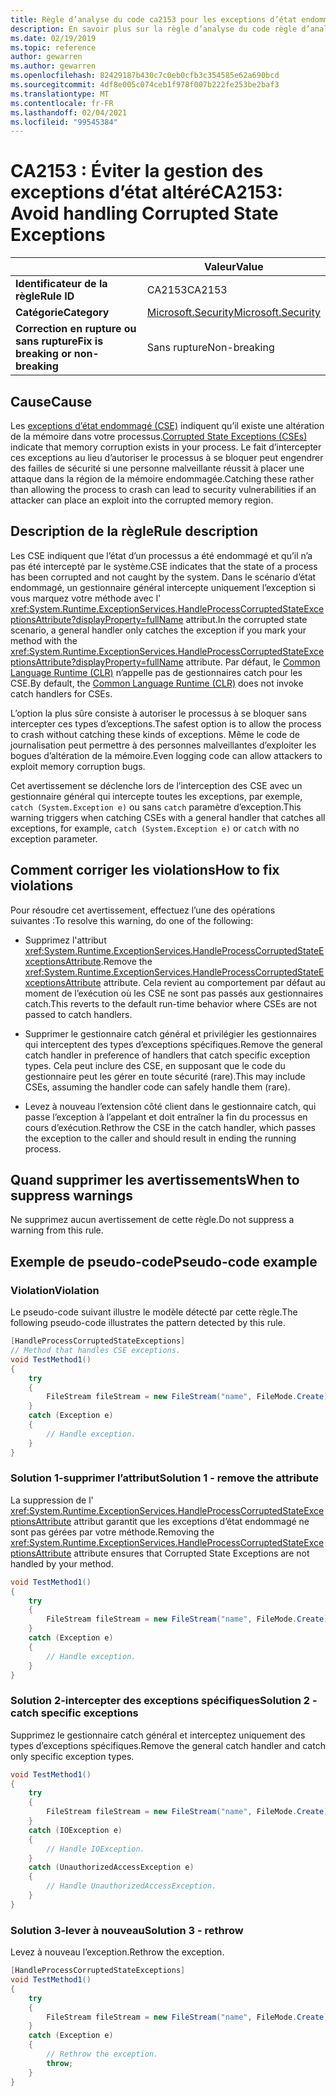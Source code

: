 ```yaml
---
title: Règle d’analyse du code ca2153 pour les exceptions d’état endommagé (analyse du code)
description: En savoir plus sur la règle d’analyse du code règle d’analyse du code ca2153 pour les exceptions d’état endommagé
ms.date: 02/19/2019
ms.topic: reference
author: gewarren
ms.author: gewarren
ms.openlocfilehash: 82429187b430c7c0eb0cfb3c354585e62a690bcd
ms.sourcegitcommit: 4df8e005c074ceb1f978f007b222fe253be2baf3
ms.translationtype: MT
ms.contentlocale: fr-FR
ms.lasthandoff: 02/04/2021
ms.locfileid: "99545384"
---
```

# <a name="ca2153-avoid-handling-corrupted-state-exceptions"></a><span data-ttu-id="346a4-103">CA2153 : Éviter la gestion des exceptions d’état altéré</span><span class="sxs-lookup"><span data-stu-id="346a4-103">CA2153: Avoid handling Corrupted State Exceptions</span></span>

| | <span data-ttu-id="346a4-104">Valeur</span><span class="sxs-lookup"><span data-stu-id="346a4-104">Value</span></span> |
|-|-|
| <span data-ttu-id="346a4-105">**Identificateur de la règle**</span><span class="sxs-lookup"><span data-stu-id="346a4-105">**Rule ID**</span></span> |<span data-ttu-id="346a4-106">CA2153</span><span class="sxs-lookup"><span data-stu-id="346a4-106">CA2153</span></span>|
| <span data-ttu-id="346a4-107">**Catégorie**</span><span class="sxs-lookup"><span data-stu-id="346a4-107">**Category**</span></span> |[<span data-ttu-id="346a4-108">Microsoft.Security</span><span class="sxs-lookup"><span data-stu-id="346a4-108">Microsoft.Security</span></span>](security-warnings.md)|
| <span data-ttu-id="346a4-109">**Correction en rupture ou sans rupture**</span><span class="sxs-lookup"><span data-stu-id="346a4-109">**Fix is breaking or non-breaking**</span></span> |<span data-ttu-id="346a4-110">Sans rupture</span><span class="sxs-lookup"><span data-stu-id="346a4-110">Non-breaking</span></span>|

## <a name="cause"></a><span data-ttu-id="346a4-111">Cause</span><span class="sxs-lookup"><span data-stu-id="346a4-111">Cause</span></span>

<span data-ttu-id="346a4-112">Les [exceptions d’état endommagé (CSE)](/archive/msdn-magazine/2009/february/clr-inside-out-handling-corrupted-state-exceptions) indiquent qu’il existe une altération de la mémoire dans votre processus.</span><span class="sxs-lookup"><span data-stu-id="346a4-112">[Corrupted State Exceptions (CSEs)](/archive/msdn-magazine/2009/february/clr-inside-out-handling-corrupted-state-exceptions) indicate that memory corruption exists in your process.</span></span> <span data-ttu-id="346a4-113">Le fait d’intercepter ces exceptions au lieu d’autoriser le processus à se bloquer peut engendrer des failles de sécurité si une personne malveillante réussit à placer une attaque dans la région de la mémoire endommagée.</span><span class="sxs-lookup"><span data-stu-id="346a4-113">Catching these rather than allowing the process to crash can lead to security vulnerabilities if an attacker can place an exploit into the corrupted memory region.</span></span>

## <a name="rule-description"></a><span data-ttu-id="346a4-114">Description de la règle</span><span class="sxs-lookup"><span data-stu-id="346a4-114">Rule description</span></span>

<span data-ttu-id="346a4-115">Les CSE indiquent que l’état d’un processus a été endommagé et qu’il n’a pas été intercepté par le système.</span><span class="sxs-lookup"><span data-stu-id="346a4-115">CSE indicates that the state of a process has been corrupted and not caught by the system.</span></span> <span data-ttu-id="346a4-116">Dans le scénario d’état endommagé, un gestionnaire général intercepte uniquement l’exception si vous marquez votre méthode avec l' <xref:System.Runtime.ExceptionServices.HandleProcessCorruptedStateExceptionsAttribute?displayProperty=fullName> attribut.</span><span class="sxs-lookup"><span data-stu-id="346a4-116">In the corrupted state scenario, a general handler only catches the exception if you mark your method with the <xref:System.Runtime.ExceptionServices.HandleProcessCorruptedStateExceptionsAttribute?displayProperty=fullName> attribute.</span></span> <span data-ttu-id="346a4-117">Par défaut, le [Common Language Runtime (CLR)](../../../standard/clr.md) n’appelle pas de gestionnaires catch pour les CSE.</span><span class="sxs-lookup"><span data-stu-id="346a4-117">By default, the [Common Language Runtime (CLR)](../../../standard/clr.md) does not invoke catch handlers for CSEs.</span></span>

<span data-ttu-id="346a4-118">L’option la plus sûre consiste à autoriser le processus à se bloquer sans intercepter ces types d’exceptions.</span><span class="sxs-lookup"><span data-stu-id="346a4-118">The safest option is to allow the process to crash without catching these kinds of exceptions.</span></span> <span data-ttu-id="346a4-119">Même le code de journalisation peut permettre à des personnes malveillantes d’exploiter les bogues d’altération de la mémoire.</span><span class="sxs-lookup"><span data-stu-id="346a4-119">Even logging code can allow attackers to exploit memory corruption bugs.</span></span>

<span data-ttu-id="346a4-120">Cet avertissement se déclenche lors de l’interception des CSE avec un gestionnaire général qui intercepte toutes les exceptions, par exemple, `catch (System.Exception e)` ou sans `catch` paramètre d’exception.</span><span class="sxs-lookup"><span data-stu-id="346a4-120">This warning triggers when catching CSEs with a general handler that catches all exceptions, for example, `catch (System.Exception e)` or `catch` with no exception parameter.</span></span>

## <a name="how-to-fix-violations"></a><span data-ttu-id="346a4-121">Comment corriger les violations</span><span class="sxs-lookup"><span data-stu-id="346a4-121">How to fix violations</span></span>

<span data-ttu-id="346a4-122">Pour résoudre cet avertissement, effectuez l’une des opérations suivantes :</span><span class="sxs-lookup"><span data-stu-id="346a4-122">To resolve this warning, do one of the following:</span></span>

- <span data-ttu-id="346a4-123">Supprimez l'attribut <xref:System.Runtime.ExceptionServices.HandleProcessCorruptedStateExceptionsAttribute>.</span><span class="sxs-lookup"><span data-stu-id="346a4-123">Remove the <xref:System.Runtime.ExceptionServices.HandleProcessCorruptedStateExceptionsAttribute> attribute.</span></span> <span data-ttu-id="346a4-124">Cela revient au comportement par défaut au moment de l’exécution où les CSE ne sont pas passés aux gestionnaires catch.</span><span class="sxs-lookup"><span data-stu-id="346a4-124">This reverts to the default run-time behavior where CSEs are not passed to catch handlers.</span></span>

- <span data-ttu-id="346a4-125">Supprimer le gestionnaire catch général et privilégier les gestionnaires qui interceptent des types d’exceptions spécifiques.</span><span class="sxs-lookup"><span data-stu-id="346a4-125">Remove the general catch handler in preference of handlers that catch specific exception types.</span></span> <span data-ttu-id="346a4-126">Cela peut inclure des CSE, en supposant que le code du gestionnaire peut les gérer en toute sécurité (rare).</span><span class="sxs-lookup"><span data-stu-id="346a4-126">This may include CSEs, assuming the handler code can safely handle them (rare).</span></span>

- <span data-ttu-id="346a4-127">Levez à nouveau l’extension côté client dans le gestionnaire catch, qui passe l’exception à l’appelant et doit entraîner la fin du processus en cours d’exécution.</span><span class="sxs-lookup"><span data-stu-id="346a4-127">Rethrow the CSE in the catch handler, which passes the exception to the caller and should result in ending the running process.</span></span>

## <a name="when-to-suppress-warnings"></a><span data-ttu-id="346a4-128">Quand supprimer les avertissements</span><span class="sxs-lookup"><span data-stu-id="346a4-128">When to suppress warnings</span></span>

<span data-ttu-id="346a4-129">Ne supprimez aucun avertissement de cette règle.</span><span class="sxs-lookup"><span data-stu-id="346a4-129">Do not suppress a warning from this rule.</span></span>

## <a name="pseudo-code-example"></a><span data-ttu-id="346a4-130">Exemple de pseudo-code</span><span class="sxs-lookup"><span data-stu-id="346a4-130">Pseudo-code example</span></span>

### <a name="violation"></a><span data-ttu-id="346a4-131">Violation</span><span class="sxs-lookup"><span data-stu-id="346a4-131">Violation</span></span>

<span data-ttu-id="346a4-132">Le pseudo-code suivant illustre le modèle détecté par cette règle.</span><span class="sxs-lookup"><span data-stu-id="346a4-132">The following pseudo-code illustrates the pattern detected by this rule.</span></span>

```csharp
[HandleProcessCorruptedStateExceptions]
// Method that handles CSE exceptions.
void TestMethod1()
{
    try
    {
        FileStream fileStream = new FileStream("name", FileMode.Create);
    }
    catch (Exception e)
    {
        // Handle exception.
    }
}
```

### <a name="solution-1---remove-the-attribute"></a><span data-ttu-id="346a4-133">Solution 1-supprimer l’attribut</span><span class="sxs-lookup"><span data-stu-id="346a4-133">Solution 1 - remove the attribute</span></span>

<span data-ttu-id="346a4-134">La suppression de l' <xref:System.Runtime.ExceptionServices.HandleProcessCorruptedStateExceptionsAttribute> attribut garantit que les exceptions d’état endommagé ne sont pas gérées par votre méthode.</span><span class="sxs-lookup"><span data-stu-id="346a4-134">Removing the <xref:System.Runtime.ExceptionServices.HandleProcessCorruptedStateExceptionsAttribute> attribute ensures that Corrupted State Exceptions are not handled by your method.</span></span>

```csharp
void TestMethod1()
{
    try
    {
        FileStream fileStream = new FileStream("name", FileMode.Create);
    }
    catch (Exception e)
    {
        // Handle exception.
    }
}
```

### <a name="solution-2---catch-specific-exceptions"></a><span data-ttu-id="346a4-135">Solution 2-intercepter des exceptions spécifiques</span><span class="sxs-lookup"><span data-stu-id="346a4-135">Solution 2 - catch specific exceptions</span></span>

<span data-ttu-id="346a4-136">Supprimez le gestionnaire catch général et interceptez uniquement des types d’exceptions spécifiques.</span><span class="sxs-lookup"><span data-stu-id="346a4-136">Remove the general catch handler and catch only specific exception types.</span></span>

```csharp
void TestMethod1()
{
    try
    {
        FileStream fileStream = new FileStream("name", FileMode.Create);
    }
    catch (IOException e)
    {
        // Handle IOException.
    }
    catch (UnauthorizedAccessException e)
    {
        // Handle UnauthorizedAccessException.
    }
}
```

### <a name="solution-3---rethrow"></a><span data-ttu-id="346a4-137">Solution 3-lever à nouveau</span><span class="sxs-lookup"><span data-stu-id="346a4-137">Solution 3 - rethrow</span></span>

<span data-ttu-id="346a4-138">Levez à nouveau l’exception.</span><span class="sxs-lookup"><span data-stu-id="346a4-138">Rethrow the exception.</span></span>

```csharp
[HandleProcessCorruptedStateExceptions]
void TestMethod1()
{
    try
    {
        FileStream fileStream = new FileStream("name", FileMode.Create);
    }
    catch (Exception e)
    {
        // Rethrow the exception.
        throw;
    }
}
```
